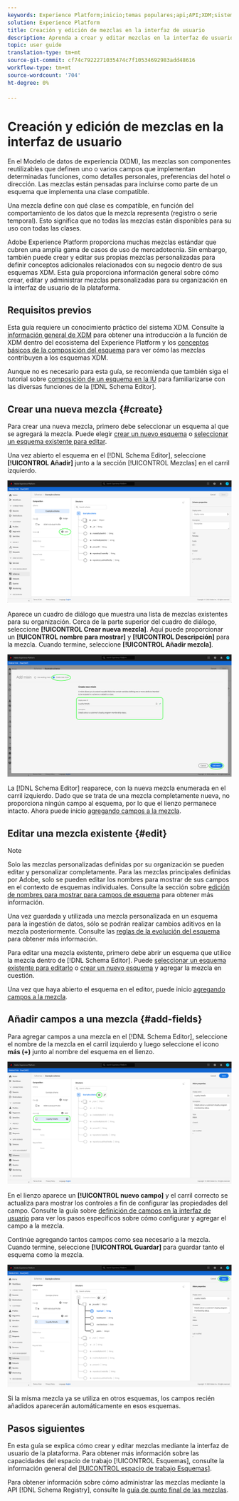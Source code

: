 ```yaml
---
keywords: Experience Platform;inicio;temas populares;api;API;XDM;sistema XDM;modelo de datos de experiencia;modelo de datos;ui;espacio de trabajo;mezcla;mezclas;
solution: Experience Platform
title: Creación y edición de mezclas en la interfaz de usuario
description: Aprenda a crear y editar mezclas en la interfaz de usuario del Experience Platform.
topic: user guide
translation-type: tm+mt
source-git-commit: cf74c7922271035474c7f10534692983add48616
workflow-type: tm+mt
source-wordcount: '704'
ht-degree: 0%

---
```



# Creación y edición de mezclas en la interfaz de usuario

En el Modelo de datos de experiencia (XDM), las mezclas son componentes reutilizables que definen uno o varios campos que implementan determinadas funciones, como detalles personales, preferencias del hotel o dirección. Las mezclas están pensadas para incluirse como parte de un esquema que implementa una clase compatible.

Una mezcla define con qué clase es compatible, en función del comportamiento de los datos que la mezcla representa (registro o serie temporal). Esto significa que no todas las mezclas están disponibles para su uso con todas las clases.

Adobe Experience Platform proporciona muchas mezclas estándar que cubren una amplia gama de casos de uso de mercadotecnia. Sin embargo, también puede crear y editar sus propias mezclas personalizadas para definir conceptos adicionales relacionados con su negocio dentro de sus esquemas XDM. Esta guía proporciona información general sobre cómo crear, editar y administrar mezclas personalizadas para su organización en la interfaz de usuario de la plataforma.

## Requisitos previos

Esta guía requiere un conocimiento práctico del sistema XDM. Consulte la [información general de XDM](../../home.md) para obtener una introducción a la función de XDM dentro del ecosistema del Experience Platform y los [conceptos básicos de la composición del esquema](../../schema/composition.md) para ver cómo las mezclas contribuyen a los esquemas XDM.

Aunque no es necesario para esta guía, se recomienda que también siga el tutorial sobre [composición de un esquema en la IU](../../tutorials/create-schema-ui.md) para familiarizarse con las diversas funciones de la [!DNL Schema Editor].

## Crear una nueva mezcla {#create}

Para crear una nueva mezcla, primero debe seleccionar un esquema al que se agregará la mezcla. Puede elegir [crear un nuevo esquema](./schemas.md#create) o [seleccionar un esquema existente para editar](./schemas.md#edit).

Una vez abierto el esquema en el [!DNL Schema Editor], seleccione **[!UICONTROL Añadir]** junto a la sección [!UICONTROL Mezclas] en el carril izquierdo.

![](../../images/ui/resources/mixins/add-mixin-button.png)

Aparece un cuadro de diálogo que muestra una lista de mezclas existentes para su organización. Cerca de la parte superior del cuadro de diálogo, seleccione **[!UICONTROL Crear nueva mezcla]**. Aquí puede proporcionar un **[!UICONTROL nombre para mostrar]** y **[!UICONTROL Descripción]** para la mezcla. Cuando termine, seleccione **[!UICONTROL Añadir mezcla]**.

![](../../images/ui/resources/mixins/create-mixin.png)

La [!DNL Schema Editor] reaparece, con la nueva mezcla enumerada en el carril izquierdo. Dado que se trata de una mezcla completamente nueva, no proporciona ningún campo al esquema, por lo que el lienzo permanece intacto. Ahora puede inicio [agregando campos a la mezcla](#add-fields).

## Editar una mezcla existente {#edit}

>[!NOTE]
>
>Solo las mezclas personalizadas definidas por su organización se pueden editar y personalizar completamente. Para las mezclas principales definidas por Adobe, solo se pueden editar los nombres para mostrar de sus campos en el contexto de esquemas individuales. Consulte la sección sobre [edición de nombres para mostrar para campos de esquema](./schemas.md#display-names) para obtener más información.
>
>Una vez guardada y utilizada una mezcla personalizada en un esquema para la ingestión de datos, sólo se podrán realizar cambios aditivos en la mezcla posteriormente. Consulte las [reglas de la evolución del esquema](../../schema/composition.md#evolution) para obtener más información.

Para editar una mezcla existente, primero debe abrir un esquema que utilice la mezcla dentro de [!DNL Schema Editor]. Puede [seleccionar un esquema existente para editarlo](./schemas.md#edit) o [crear un nuevo esquema](./schemas.md#create) y agregar la mezcla en cuestión.

Una vez que haya abierto el esquema en el editor, puede inicio [agregando campos a la mezcla](#add-fields).

## Añadir campos a una mezcla {#add-fields}

Para agregar campos a una mezcla en el [!DNL Schema Editor], seleccione el nombre de la mezcla en el carril izquierdo y luego seleccione el icono **más (+)** junto al nombre del esquema en el lienzo.

![](../../images/ui/resources/mixins/add-field-button.png)

En el lienzo aparece un **[!UICONTROL nuevo campo]** y el carril correcto se actualiza para mostrar los controles a fin de configurar las propiedades del campo. Consulte la guía sobre [definición de campos en la interfaz de usuario](../fields/overview.md#define) para ver los pasos específicos sobre cómo configurar y agregar el campo a la mezcla.

Continúe agregando tantos campos como sea necesario a la mezcla. Cuando termine, seleccione **[!UICONTROL Guardar]** para guardar tanto el esquema como la mezcla.

![](../../images/ui/resources/mixins/complete-mixin.png)

Si la misma mezcla ya se utiliza en otros esquemas, los campos recién añadidos aparecerán automáticamente en esos esquemas.

## Pasos siguientes

En esta guía se explica cómo crear y editar mezclas mediante la interfaz de usuario de la plataforma. Para obtener más información sobre las capacidades del espacio de trabajo [!UICONTROL Esquemas], consulte la información general del [[!UICONTROL espacio de trabajo Esquemas]](../overview.md).

Para obtener información sobre cómo administrar las mezclas mediante la API [!DNL Schema Registry], consulte la [guía de punto final de las mezclas](../../api/mixins.md).